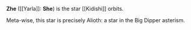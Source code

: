 **Zhe** ([[Yarla]]: **She**) is the star [[Kidishi]] orbits.

Meta-wise, this star is precisely Alioth: a star in the Big Dipper asterism.